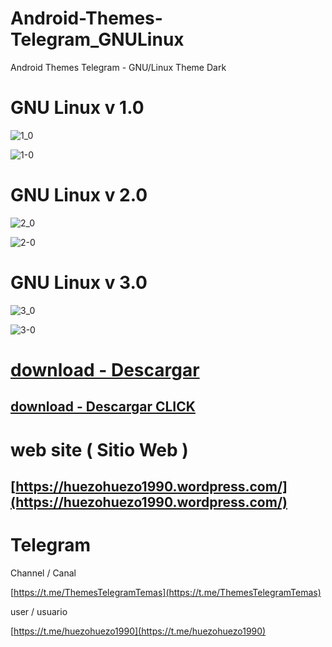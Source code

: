 # Android-Themes-Telegram_GNULinux
Android Themes Telegram - GNU/Linux Theme Dark


# GNU Linux v 1.0
[1_0]:https://raw.githubusercontent.com/huezo/Android-Themes-Telegram_GNULinux/master/v1_0.png

![1_0][1_0]

[1-0]:https://raw.githubusercontent.com/huezo/Android-Themes-Telegram_GNULinux/master/v1-0.png

![1-0][1-0]


# GNU Linux v 2.0 

[2_0]:https://raw.githubusercontent.com/huezo/Android-Themes-Telegram_GNULinux/master/v2_0.png

![2_0][2_0]

[2-0]:https://raw.githubusercontent.com/huezo/Android-Themes-Telegram_GNULinux/master/v2-0.png

![2-0][2-0]

# GNU Linux v 3.0 

[3_0]:https://raw.githubusercontent.com/huezo/Android-Themes-Telegram_GNULinux/master/v3_0.png

![3_0][3_0]

[3-0]:https://raw.githubusercontent.com/huezo/Android-Themes-Telegram_GNULinux/master/v3-0.png

![3-0][3-0]



# [ download - Descargar ](https://github.com/huezo/Android-Themes-Telegram_GNULinux/releases)

## [ download - Descargar CLICK ](https://github.com/huezo/Android-Themes-Telegram_GNULinux/releases)

# web site ( Sitio Web )

## [https://huezohuezo1990.wordpress.com/](https://huezohuezo1990.wordpress.com/)


# Telegram 
Channel / Canal

[https://t.me/ThemesTelegramTemas](https://t.me/ThemesTelegramTemas)

user / usuario 

[https://t.me/huezohuezo1990](https://t.me/huezohuezo1990)





